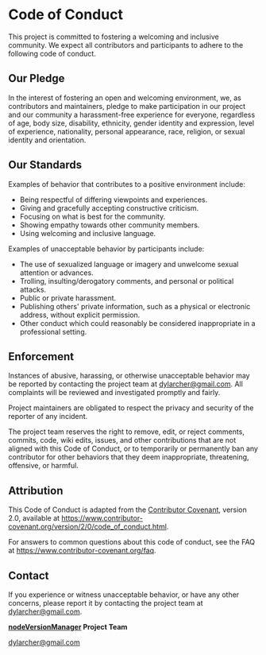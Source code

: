 # Code of Conduct

This project is committed to fostering a welcoming and inclusive community. We expect all contributors and participants to adhere to the following code of conduct.

## Our Pledge

In the interest of fostering an open and welcoming environment, we, as contributors and maintainers, pledge to make participation in our project and our community a harassment-free experience for everyone, regardless of age, body size, disability, ethnicity, gender identity and expression, level of experience, nationality, personal appearance, race, religion, or sexual identity and orientation.

## Our Standards

Examples of behavior that contributes to a positive environment include:

* Being respectful of differing viewpoints and experiences.
* Giving and gracefully accepting constructive criticism.
* Focusing on what is best for the community.
* Showing empathy towards other community members.
* Using welcoming and inclusive language.

Examples of unacceptable behavior by participants include:

* The use of sexualized language or imagery and unwelcome sexual attention or advances.
* Trolling, insulting/derogatory comments, and personal or political attacks.
* Public or private harassment.
* Publishing others' private information, such as a physical or electronic address, without explicit permission.
* Other conduct which could reasonably be considered inappropriate in a professional setting.

## Enforcement

Instances of abusive, harassing, or otherwise unacceptable behavior may be reported by contacting the project team at [dylarcher@gmail.com](mailto:dylarcher@gmail.com). All complaints will be reviewed and investigated promptly and fairly.

Project maintainers are obligated to respect the privacy and security of the reporter of any incident.

The project team reserves the right to remove, edit, or reject comments, commits, code, wiki edits, issues, and other contributions that are not aligned with this Code of Conduct, or to temporarily or permanently ban any contributor for other behaviors that they deem inappropriate, threatening, offensive, or harmful.

## Attribution

This Code of Conduct is adapted from the [Contributor Covenant](https://www.contributor-covenant.org/), version 2.0, available at <https://www.contributor-covenant.org/version/2/0/code_of_conduct.html>.

For answers to common questions about this code of conduct, see the FAQ at <https://www.contributor-covenant.org/faq>.

## Contact

If you experience or witness unacceptable behavior, or have any other concerns, please report it by contacting the project team at [dylarcher@gmail.com](mailto:dylarcher@gmail.com).

**[nodeVersionManager](../) Project Team**

[dylarcher@gmail.com](mailto:dylarcher@gmail.com)
